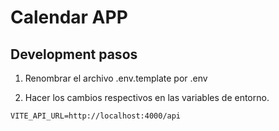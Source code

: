 # Calendar APP

## Development pasos


1. Renombrar el archivo .env.template por .env

2. Hacer los cambios respectivos en las variables de entorno.


```
VITE_API_URL=http://localhost:4000/api
```
